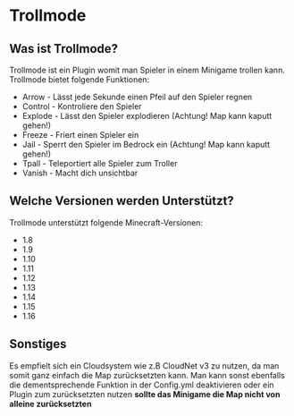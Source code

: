 # Trollmode

## Was ist Trollmode?

Trollmode ist ein Plugin womit man Spieler in einem Minigame trollen kann. Trollmode bietet folgende Funktionen:
* Arrow - Lässt jede Sekunde einen Pfeil auf den Spieler regnen
* Control - Kontroliere den Spieler
* Explode - Lässt den Spieler explodieren (Achtung! Map kann kaputt gehen!)
* Freeze - Friert einen Spieler ein
* Jail - Sperrt den Spieler im Bedrock ein (Achtung! Map kann kaputt gehen!)
* Tpall - Teleportiert alle Spieler zum Troller
* Vanish - Macht dich unsichtbar

## Welche Versionen werden Unterstützt?

Trollmode unterstützt folgende Minecraft-Versionen:
* 1.8
* 1.9
* 1.10
* 1.11
* 1.12
* 1.13
* 1.14
* 1.15
* 1.16

## Sonstiges

Es empfielt sich ein Cloudsystem wie z.B CloudNet v3 zu nutzen, da man somit ganz einfach die Map zurücksetzten kann. Man kann sonst ebenfalls die dementsprechende Funktion in der Config.yml deaktivieren oder ein Plugin zum zurücksetzten nutzen  __sollte das Minigame die Map nicht von alleine zurücksetzten__
